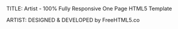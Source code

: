 TITLE: 
Artist - 100% Fully Responsive One Page HTML5 Template

ARTIST:
DESIGNED & DEVELOPED by FreeHTML5.co
